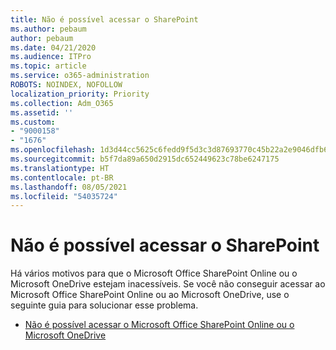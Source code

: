 ```yaml
---
title: Não é possível acessar o SharePoint
ms.author: pebaum
author: pebaum
ms.date: 04/21/2020
ms.audience: ITPro
ms.topic: article
ms.service: o365-administration
ROBOTS: NOINDEX, NOFOLLOW
localization_priority: Priority
ms.collection: Adm_O365
ms.assetid: ''
ms.custom:
- "9000158"
- "1676"
ms.openlocfilehash: 1d3d44cc5625c6fedd9f5d3c3d87693770c45b22a2e9046dfb60d0bda056f065
ms.sourcegitcommit: b5f7da89a650d2915dc652449623c78be6247175
ms.translationtype: HT
ms.contentlocale: pt-BR
ms.lasthandoff: 08/05/2021
ms.locfileid: "54035724"
---
```

# <a name="cannot-access-sharepoint"></a>Não é possível acessar o SharePoint

Há vários motivos para que o Microsoft Office SharePoint Online ou o Microsoft OneDrive estejam inacessíveis. Se você não conseguir acessar ao Microsoft Office SharePoint Online ou ao Microsoft OneDrive, use o seguinte guia para solucionar esse problema.

- [Não é possível acessar o Microsoft Office SharePoint Online ou o Microsoft OneDrive](https://docs.microsoft.com/sharepoint/troubleshoot/sharing-and-permissions/sharepoint-online-inaccessible)
